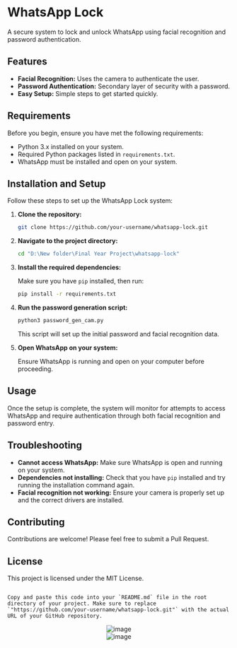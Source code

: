 # WhatsApp Lock

A secure system to lock and unlock WhatsApp using facial recognition and password authentication.

## Features

- **Facial Recognition:** Uses the camera to authenticate the user.
- **Password Authentication:** Secondary layer of security with a password.
- **Easy Setup:** Simple steps to get started quickly.

## Requirements

Before you begin, ensure you have met the following requirements:

- Python 3.x installed on your system.
- Required Python packages listed in `requirements.txt`.
- WhatsApp must be installed and open on your system.

## Installation and Setup

Follow these steps to set up the WhatsApp Lock system:

1. **Clone the repository:**

   ```bash
   git clone https://github.com/your-username/whatsapp-lock.git
   ```

2. **Navigate to the project directory:**

   ```bash
   cd "D:\New folder\Final Year Project\whatsapp-lock"
   ```

3. **Install the required dependencies:**

   Make sure you have `pip` installed, then run:

   ```bash
   pip install -r requirements.txt
   ```

4. **Run the password generation script:**

   ```bash
   python3 password_gen_cam.py
   ```

   This script will set up the initial password and facial recognition data.

5. **Open WhatsApp on your system:**

   Ensure WhatsApp is running and open on your computer before proceeding.

## Usage

Once the setup is complete, the system will monitor for attempts to access WhatsApp and require authentication through both facial recognition and password entry.

## Troubleshooting

- **Cannot access WhatsApp:** Make sure WhatsApp is open and running on your system.
- **Dependencies not installing:** Check that you have `pip` installed and try running the installation command again.
- **Facial recognition not working:** Ensure your camera is properly set up and the correct drivers are installed.

## Contributing

Contributions are welcome! Please feel free to submit a Pull Request.

## License

This project is licensed under the MIT License.
```

Copy and paste this code into your `README.md` file in the root directory of your project. Make sure to replace `"https://github.com/your-username/whatsapp-lock.git"` with the actual URL of your GitHub repository.

```
<p align="center">
   <img src="https://github.com/user-attachments/assets/d6b3f7d7-4820-47c3-928a-af49b20b8288" alt="image" />
   <br>
  <img src="https://github.com/user-attachments/assets/80f7bea1-8925-4ace-a044-115c6569d9da" alt="image" />
</p>
